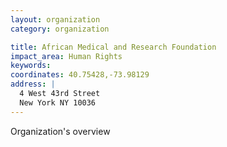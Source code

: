 ```yaml
---
layout: organization
category: organization

title: African Medical and Research Foundation
impact_area: Human Rights
keywords: 
coordinates: 40.75428,-73.98129
address: |
  4 West 43rd Street
  New York NY 10036
---
```

Organization's overview

